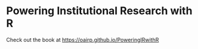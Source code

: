 # Powering Institutional Research with R

Check out the book at <https://oairp.github.io/PoweringIRwithR>
